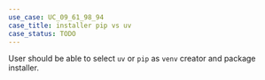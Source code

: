 ```yaml
---
use_case: UC_09_61_98_94
case_title: installer pip vs uv
case_status: TODO
---
```


User should be able to select `uv` or `pip` as `venv` creator and package installer.
